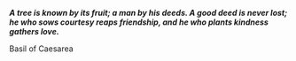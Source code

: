 _**A tree is known by its fruit; a man by his deeds. A good deed is never lost; he who sows courtesy reaps friendship, and he who plants kindness gathers love.**_

Basil of Caesarea